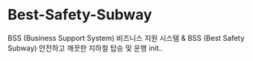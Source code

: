 # Best-Safety-Subway
BSS (Business Support System) 비즈니스 지원 시스템 &amp; BSS (Best Safety Subway) 안전하고 깨끗한 지하철 탑승 및 운행
init..
